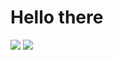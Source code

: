 # Hello there
![](https://github-readme-stats.vercel.app/api?username=E-Almqvist&line_height=20&count_private=true&theme=light&hide_border=true) ![](https://github-readme-stats.vercel.app/api/top-langs/?username=E-Almqvist&exclude_repo=dotfiles,dwm,st&layout=compact&count_private=true&theme=light&hide_border=true)
